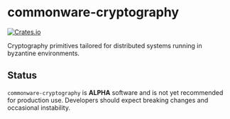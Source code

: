 # commonware-cryptography

[![Crates.io](https://img.shields.io/crates/v/commonware-cryptography.svg)](https://crates.io/crates/commonware-cryptography)

Cryptography primitives tailored for distributed systems running in byzantine environments.

## Status 

`commonware-cryptography` is **ALPHA** software and is not yet recommended for production use. Developers should expect breaking changes and occasional instability.